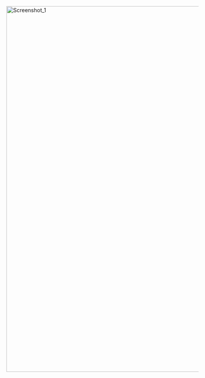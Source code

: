 <img width="960" alt="Screenshot_1" src="https://lh4.googleusercontent.com/6xaIi3PO64oJejW2PG-lWC0ze2j6oNgkUeH98FxMiCEUf5UKMqvpsw6NrYPY0rCi6NiPzIwyaKIR_DdACoYNPQkwhcRMolnPv6pDfFpAIQDpwxgsMwJiWlLpinSjkKbo07G7ha7tTlUU3BobU3l_z1ejBk3LnWoq0warQJRUVVUMVPOQveYCcA"></img>
